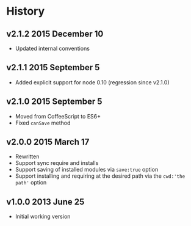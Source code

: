 # History

## v2.1.2 2015 December 10
- Updated internal conventions

## v2.1.1 2015 September 5
- Added explicit support for node 0.10 (regression since v2.1.0)

## v2.1.0 2015 September 5
- Moved from CoffeeScript to ES6+
- Fixed `canSave` method

## v2.0.0 2015 March 17
- Rewritten
- Support sync require and installs
- Support saving of installed modules via `save:true` option
- Support installing and requiring at the desired path via the `cwd:'the path'` option

## v1.0.0 2013 June 25
- Initial working version
